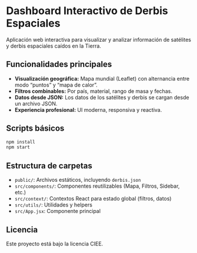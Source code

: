 # Dashboard Interactivo de Derbis Espaciales

Aplicación web interactiva para visualizar y analizar información de satélites y derbis espaciales caídos en la Tierra.

## Funcionalidades principales

- **Visualización geográfica:** Mapa mundial (Leaflet) con alternancia entre modo “puntos” y “mapa de calor”.
- **Filtros combinables:** Por país, material, rango de masa y fechas.
- **Datos desde JSON:** Los datos de los satélites y derbis se cargan desde un archivo JSON.
- **Experiencia profesional:** UI moderna, responsiva y reactiva.

## Scripts básicos

```bash
npm install
npm start
```

## Estructura de carpetas

- `public/`: Archivos estáticos, incluyendo `derbis.json`
- `src/components/`: Componentes reutilizables (Mapa, Filtros, Sidebar, etc.)
- `src/context/`: Contextos React para estado global (filtros, datos)
- `src/utils/`: Utilidades y helpers
- `src/App.jsx`: Componente principal

## Licencia

Este proyecto está bajo la licencia CIEE.
